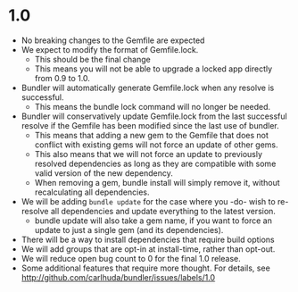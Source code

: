 # 1.0

  - No breaking changes to the Gemfile are expected
  - We expect to modify the format of Gemfile.lock.
    - This should be the final change
    - This means you will not be able to upgrade a locked app
      directly from 0.9 to 1.0.
  - Bundler will automatically generate Gemfile.lock when any
    resolve is successful.
    - This means the bundle lock command will no longer be needed.
  - Bundler will conservatively update Gemfile.lock from the
    last successful resolve if the Gemfile has been modified since
    the last use of bundler.
    - This means that adding a new gem to the Gemfile that does not
      conflict with existing gems will not force an update of other
      gems.
    - This also means that we will not force an update to previously
      resolved dependencies as long as they are compatible with some
      valid version of the new dependency.
    - When removing a gem, bundle install will simply remove it, without
      recalculating all dependencies.
  - We will be adding `bundle update` for the case where you -do-
    wish to re-resolve all dependencies and update everything to the
    latest version.
    - bundle update will also take a gem name, if you want to force
      an update to just a single gem (and its dependencies).
  - There will be a way to install dependencies that require build options
  - We will add groups that are opt-in at install-time, rather than opt-out.
  - We will reduce open bug count to 0 for the final 1.0 release.
  - Some additional features that require more thought. For details,
    see http://github.com/carlhuda/bundler/issues/labels/1.0
